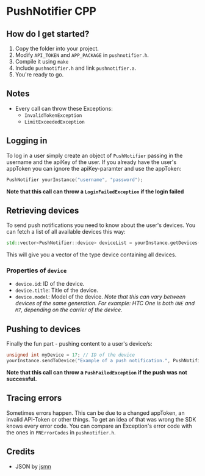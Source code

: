 # PushNotifier CPP

## How do I get started?

1. Copy the folder into your project.
2. Modify `API_TOKEN` and `APP_PACKAGE` in `pushnotifier.h`.
3. Compile it using `make`
4. Include `pushnotifier.h` and link `pushnotifier.a`.
5. You're ready to go.

## Notes

- Every call can throw these Exceptions:
	- `InvalidTokenException`
	- `LimitExceededException`


## Logging in

To log in a user simply create an object of `PushNotifier` passing in the username and the apiKey of the user. If you already have the user's appToken you can ignore the apiKey-paramter and use the appToken:

```cpp
PushNotifier yourInstance("username", "password");
```

**Note that this call can throw a `LoginFailedException` if the login failed**

## Retrieving devices

To send push notifications you need to know about the user's devices. You can fetch a list of all available devices this way:

```cpp
std::vector<PushNotifier::device> deviceList = yourInstance.getDevices();
```

This will give you a vector of the type device containing all devices.

### Properties of `device`

- `device.id`: ID of the device.
- `device.title`: Title of the device.
- `device.model`: Model of the device. *Note that this can vary between devices of the same generation. For example: HTC One is both `ONE` and `M7`, depending on the carrier of the device.*

## Pushing to devices

Finally the fun part - pushing content to a user's device/s:

```cpp
unsigned int myDevice = 17; // ID of the device
yourInstance.sendToDevice("Example of a push notification.", PushNotifier::TYPE_MESSAGE, myDevice);
```
	
**Note that this call can throw a `PushFailedException` if the push was not successful.**

## Tracing errors

Sometimes errors happen. This can be due to a changed appToken, an invalid API-Token or other things. To get an idea of that was wrong the SDK knows every error code. You can compare an Exception's error code with the ones in `PNErrorCodes` in `pushnotifier.h`.


## Credits
* JSON by [jsmn](https://bitbucket.org/zserge/jsmn)
